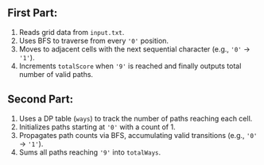 ## First Part:

1. Reads grid data from `input.txt`.
2. Uses BFS to traverse from every `'0'` position.
3. Moves to adjacent cells with the next sequential character (e.g., `'0'` → `'1'`).
4. Increments `totalScore` when `'9'` is reached and finally outputs total number of valid paths.


## Second Part:

1. Uses a DP table (`ways`) to track the number of paths reaching each cell.
2. Initializes paths starting at `'0'` with a count of 1.
3. Propagates path counts via BFS, accumulating valid transitions (e.g., `'0'` → `'1'`).
4. Sums all paths reaching `'9'` into `totalWays`.
